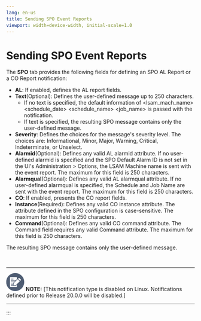 ```yaml
---
lang: en-us
title: Sending SPO Event Reports
viewport: width=device-width, initial-scale=1.0
---
```


#  Sending SPO Event Reports

The **SPO** tab provides the following fields for defining an SPO AL
Report or a CO Report notification:

-   **AL**: If enabled, defines the AL report fields.
-   **Text**(Optional): Defines the user-defined message up to 250
    characters.
    -   If no text is specified, the default information of
        \<lsam_mach_name\> \<schedule_date\> \<schedule_name\>
        \<job_name\> is passed with the notification.
    -   If text is specified, the resulting SPO message contains only
        the user-defined message.
-   **Severity**: Defines the choices for the message's severity level.
    The choices are: Informational, Minor, Major, Warning, Critical,
    Indeterminate, or Unselect.
-   **Alarmid**(Optional): Defines any valid AL alarmid attribute. If no
    user-defined alarmid is specified and the SPO Default Alarm ID is
    not set in the UI's Administration \> Options, the LSAM Machine
    name is sent with the event report. The maximum for this field is
    250 characters.
-   **Alarmqual**(Optional): Defines any valid AL alarmqual attribute.
    If no user-defined alarmqual is specified, the Schedule and Job Name
    are sent with the event report. The maximum for this field is 250
    characters.
-   **CO**: If enabled, presents the CO report fields.
-   **Instance**(Required): Defines any valid CO instance attribute. The
    attribute defined in the SPO configuration is case-sensitive. The
    maximum for this field is 250 characters.
-   **Command**(Optional): Defines any valid CO command attribute. The
    Command field requires any valid Command attribute. The maximum for
    this field is 250 characters.

The resulting SPO message contains only the user-defined message.

 

  -------------------------------------------------------------------------------------------------------------------------------- --------------------------------------------------------------------------------------------------------------------------------------
  ![White pencil/paper icon on gray circular background](../../../Resources/Images/note-icon(48x48).png "Note icon")   **NOTE:** [This notification type is disabled on Linux. Notifications defined prior to Release 20.0.0 will be disabled.]
  -------------------------------------------------------------------------------------------------------------------------------- --------------------------------------------------------------------------------------------------------------------------------------
:::

 

